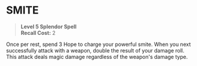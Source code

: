 # SMITE

> **Level 5 Splendor Spell**  
> **Recall Cost:** 2

Once per rest, spend 3 Hope to charge your powerful smite. When you next successfully attack with a weapon, double the result of your damage roll. This attack deals magic damage regardless of the weapon's damage type.